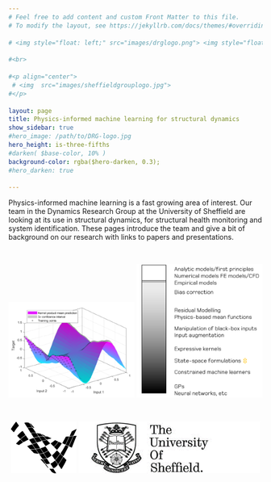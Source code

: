 ```yaml
---
# Feel free to add content and custom Front Matter to this file.
# To modify the layout, see https://jekyllrb.com/docs/themes/#overriding-theme-defaults

# <img style="float: left;" src="images/drglogo.png"> <img style="float: middle;" src="images/sheffieldlogo.jpg">

#<br>

#<p align="center">
 # <img  src="images/sheffieldgrouplogo.jpg">
#</p>

layout: page
title: Physics-informed machine learning for structural dynamics 
show_sidebar: true
#hero_image: /path/to/DRG-logo.jpg
hero_height: is-three-fifths
#darken( $base-color, 10% )
background-color: rgba($hero-darken, 0.3);
#hero_darken: true

---
```


Physics-informed machine learning is a fast growing area of interest. Our team in the Dynamics Research Group at the University of Sheffield are looking at its use in structural dynamics, for structural health monitoring and system identification. These pages introduce the team and give a bit of background on our research with links to papers and presentations. 

<br>

<!-- <p align="center">
<img  src="https://raw.githubusercontent.com/drg-greybox/drg-greybox.github.io/master/docs/images/elizabeth_cross_group.jpg">
</p> -->

<p align="center">
<img  src="images/surfaces.png">
<img  src="images/spectrum.png">
</p> 

<!-- <img  src="images/plane_resize.png"> -->

<!-- <img  src="images/wave.png"> -->


<br>

<p align="center">
<img  src="images/drg-logo_resize.png">
<img  src="images/sheffieldlogo.png">
</p> 



